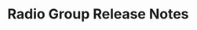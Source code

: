 <!-- Release notes authoring guidelines: http://keepachangelog.com/ -->

# Radio Group Release Notes

<!-- ## [Unreleased] -->

<!-- ## [VERSION] -->
